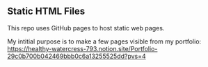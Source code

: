 ## Static HTML Files

This repo uses GitHub pages to host static web pages.

My intitial purpose is to make a few pages visible from my portfolio: https://healthy-watercress-793.notion.site/Portfolio-29c0b700b042469bbb0c6a13255525dd?pvs=4
